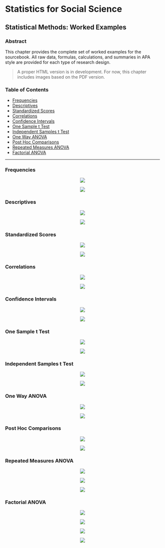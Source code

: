 # Statistics for Social Science

## Statistical Methods: Worked Examples

### Abstract

This chapter provides the complete set of worked examples for the sourcebook. All raw data, formulas, calculations, and summaries in APA style are provided for each type of research design.

> A proper HTML version is in development. For now, this chapter includes images based on the PDF version.

### Table of Contents

- [Frequencies](#frequencies)
- [Descriptives](#descriptives)
- [Standardized Scores](#standardized-scores)
- [Correlations](#correlations)
- [Confidence Intervals](#confidence-intervals)
- [One Sample t Test](#one-sample-t-test)
- [Independent Samples t Test](#independent-samples-t-test)
- [One Way ANOVA](#one-way-anova)
- [Post Hoc Comparisons](#post-hoc-comparisons)
- [Repeated Measures ANOVA](#repeated-measures-anova)
- [Factorial ANOVA](#factorial-anova)

---

### Frequencies

<p align="center"><kbd><img src="page3.png"></kbd></p>
<p align="center"><kbd><img src="page4.png"></kbd></p>

### Descriptives

<p align="center"><kbd><img src="page5.png"></kbd></p>
<p align="center"><kbd><img src="page6.png"></kbd></p>

### Standardized Scores

<p align="center"><kbd><img src="page7.png"></kbd></p>
<p align="center"><kbd><img src="page8.png"></kbd></p>

### Correlations

<p align="center"><kbd><img src="page9.png"></kbd></p>
<p align="center"><kbd><img src="page10.png"></kbd></p>

### Confidence Intervals

<p align="center"><kbd><img src="page11.png"></kbd></p>
<p align="center"><kbd><img src="page12.png"></kbd></p>

### One Sample t Test

<p align="center"><kbd><img src="page13.png"></kbd></p>
<p align="center"><kbd><img src="page14.png"></kbd></p>

### Independent Samples t Test

<p align="center"><kbd><img src="page15.png"></kbd></p>
<p align="center"><kbd><img src="page16.png"></kbd></p>

### One Way ANOVA

<p align="center"><kbd><img src="page17.png"></kbd></p>
<p align="center"><kbd><img src="page18.png"></kbd></p>

### Post Hoc Comparisons

<p align="center"><kbd><img src="page19.png"></kbd></p>
<p align="center"><kbd><img src="page20.png"></kbd></p>

### Repeated Measures ANOVA

<p align="center"><kbd><img src="page21.png"></kbd></p>
<p align="center"><kbd><img src="page22.png"></kbd></p>
<p align="center"><kbd><img src="page23.png"></kbd></p>

### Factorial ANOVA

<p align="center"><kbd><img src="page24.png"></kbd></p>
<p align="center"><kbd><img src="page25.png"></kbd></p>
<p align="center"><kbd><img src="page26.png"></kbd></p>
<p align="center"><kbd><img src="page27.png"></kbd></p>